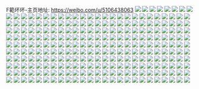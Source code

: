 F範坏坏-主页地址: https://weibo.com/u/5106438063 
![](https://wx4.sinaimg.cn/mw2000/005zA5Ofly1h9nbd4j3k4j31400u079s.jpg) 
![](https://wx4.sinaimg.cn/mw2000/005zA5Ofly1h9nbd4860wj31400u0wo4.jpg) 
![](https://wx4.sinaimg.cn/mw2000/005zA5Ofly1h9nbd5kwhij313j0u0tj6.jpg) 
![](https://wx4.sinaimg.cn/mw2000/005zA5Ofly1h9nbd535aej31400u0dqy.jpg) 
![](https://wx4.sinaimg.cn/mw2000/005zA5Ofly1h9nbd3r1nyj31400u0nbd.jpg) 
![](https://wx4.sinaimg.cn/mw2000/005zA5Ofly1h9io12i2xhj33402c0npf.jpg) 
![](https://wx4.sinaimg.cn/mw2000/005zA5Ofly1h9io16jgs8j32c0340u0z.jpg) 
![](https://wx4.sinaimg.cn/mw2000/005zA5Ofly1h9io1fc7tij32b32b3u0y.jpg) 
![](https://wx4.sinaimg.cn/mw2000/005zA5Ofly1h9io1mni94j32c03404qt.jpg) 
![](https://wx4.sinaimg.cn/mw2000/005zA5Ofly1h9io19qfa0j32812yqu0z.jpg) 
![](https://wx4.sinaimg.cn/mw2000/005zA5Ofly1h9io1cs44aj32au37k4qr.jpg) 
![](https://wx4.sinaimg.cn/mw2000/005zA5Ofly1h9io1iifvrj32c03401l0.jpg) 
![](https://wx4.sinaimg.cn/mw2000/005zA5Ofly1h9io0yf3gyj32c02uuu0y.jpg) 
![](https://wx4.sinaimg.cn/mw2000/005zA5Ofly1h8y3oj67bjj31400u0n97.jpg) 
![](https://wx4.sinaimg.cn/mw2000/005zA5Ofly1h8y3o47z4ij32641mm4qq.jpg) 
![](https://wx4.sinaimg.cn/mw2000/005zA5Ofly1h8y3o1lwtmj32c0340npe.jpg) 
![](https://wx4.sinaimg.cn/mw2000/005zA5Ofly1h8y3o7md75j33402c04qq.jpg) 
![](https://wx4.sinaimg.cn/mw2000/005zA5Ofly1h8y3o5krbdj33402c04qq.jpg) 
![](https://wx4.sinaimg.cn/mw2000/005zA5Ofly1h8y3o22ambj30zu25owk4.jpg) 
![](https://wx4.sinaimg.cn/mw2000/005zA5Ofly1h8wyx1qvfej32en37kkjm.jpg) 
![](https://wx4.sinaimg.cn/mw2000/005zA5Ofly1h8ukise3dtj33121tyb2c.jpg) 
![](https://wx4.sinaimg.cn/mw2000/005zA5Ofly1h8ukimq9n4j32wa1x9npf.jpg) 
![](https://wx4.sinaimg.cn/mw2000/005zA5Ofly1h8ukip1ytwj32t323z7wj.jpg) 
![](https://wx4.sinaimg.cn/mw2000/005zA5Ofly1h8ukix7vgrj33402c0b29.jpg) 
![](https://wx4.sinaimg.cn/mw2000/005zA5Ofly1h8ukj5qc8ej32c0340npg.jpg) 
![](https://wx4.sinaimg.cn/mw2000/005zA5Ofly1h8ukiy155dj33402c0npd.jpg) 
![](https://wx4.sinaimg.cn/mw2000/005zA5Ofly1h8ukj11jloj32c03407wj.jpg) 
![](https://wx4.sinaimg.cn/mw2000/005zA5Ofly1h8ukizm8htj33402c0e83.jpg) 
![](https://wx4.sinaimg.cn/mw2000/005zA5Ofly1h8ukiw3pqkj32903017wk.jpg) 
![](https://wx4.sinaimg.cn/mw2000/005zA5Ofly1h8i0zjs4xhj337k251kjm.jpg) 
![](https://wx4.sinaimg.cn/mw2000/005zA5Ofly1h8i0zm0u7mj337k251npe.jpg) 
![](https://wx4.sinaimg.cn/mw2000/005zA5Ofly1h8i0zo3rlej337k268hdu.jpg) 
![](https://wx4.sinaimg.cn/mw2000/005zA5Ofly1h8i0zsa1hcj337k278e82.jpg) 
![](https://wx4.sinaimg.cn/mw2000/005zA5Ofly1h8i0zhx23sj337k251qv5.jpg) 
![](https://wx4.sinaimg.cn/mw2000/005zA5Ofly1h8i0zq6t4pj337k25k4qq.jpg) 
![](https://wx4.sinaimg.cn/mw2000/005zA5Ofly1h8i0ztyawmj31ye2xl7wi.jpg) 
![](https://wx4.sinaimg.cn/mw2000/005zA5Ofly1h8i0zwpxe5j356o3ggkjp.jpg) 
![](https://wx4.sinaimg.cn/mw2000/005zA5Ofly1h8i11618kzj30qx14eaj8.jpg) 
![](https://wx4.sinaimg.cn/mw2000/005zA5Ofly1h8hogeq9tbj32c0340hdv.jpg) 
![](https://wx4.sinaimg.cn/mw2000/005zA5Ofly1h8hogict8jj33402c0e82.jpg) 
![](https://wx4.sinaimg.cn/mw2000/005zA5Ofly1h8hogcqt8yj32c03401l0.jpg) 
![](https://wx4.sinaimg.cn/mw2000/005zA5Ofly1h8hoggva4rj32c0340kjn.jpg) 
![](https://wx4.sinaimg.cn/mw2000/005zA5Ofly1h8hogaesqqj31o01o0nn5.jpg) 
![](https://wx4.sinaimg.cn/mw2000/005zA5Ofly1h7wu9nix1aj31hc0u0nbe.jpg) 
![](https://wx4.sinaimg.cn/mw2000/005zA5Ofly1h7n20s9xcsj31o01o0npd.jpg) 
![](https://wx4.sinaimg.cn/mw2000/005zA5Ofly1h7n20x20j3j31o01o0e81.jpg) 
![](https://wx4.sinaimg.cn/mw2000/005zA5Ofly1h7n20vexnij31o01o0e81.jpg) 
![](https://wx4.sinaimg.cn/mw2000/005zA5Ofly1h7ioj8vlwfj30u01t0n4h.jpg) 
![](https://wx4.sinaimg.cn/mw2000/005zA5Ofly1h7iojos8e3j30u01t0q9n.jpg) 
![](https://wx4.sinaimg.cn/mw2000/005zA5Ofly1h77hlocrzyj30u00u0te1.jpg) 
![](https://wx4.sinaimg.cn/mw2000/005zA5Ofly1h77hlono1qj30u00u0ahs.jpg) 
![](https://wx4.sinaimg.cn/mw2000/005zA5Ofly1h77hln21qnj30u00u0123.jpg) 
![](https://wx4.sinaimg.cn/mw2000/005zA5Ofly1h77hlnqa1qj30u00u0q9l.jpg) 
![](https://wx4.sinaimg.cn/mw2000/005zA5Ofly1h7569devh5j32tc240wh1.jpg) 
![](https://wx4.sinaimg.cn/mw2000/005zA5Ofly1h75693l3esj32tc2404qp.jpg) 
![](https://wx4.sinaimg.cn/mw2000/005zA5Ofly1h756agt510j33402c07wh.jpg) 
![](https://wx4.sinaimg.cn/mw2000/005zA5Ofly1h7568z247ej32tc240tkt.jpg) 
![](https://wx4.sinaimg.cn/mw2000/005zA5Ofly1h75659l51rj33401r0e82.jpg) 
![](https://wx4.sinaimg.cn/mw2000/005zA5Ofly1h7568ve8xpj32tc240e0r.jpg) 
![](https://wx4.sinaimg.cn/mw2000/005zA5Ofly1h756613oiij32dc35s7wl.jpg) 
![](https://wx4.sinaimg.cn/mw2000/005zA5Ofly1h75694sq81j31400u0js9.jpg) 
![](https://wx4.sinaimg.cn/mw2000/005zA5Ofly1h7565mqes4j32dc35shdu.jpg) 
![](https://wx4.sinaimg.cn/mw2000/005zA5Ofly1h4tnpj9ctqj30uc35rb29.jpg) 
![](https://wx4.sinaimg.cn/mw2000/005zA5Ofly1h4tnqgf7bqj30f61kw0wf.jpg) 
![](https://wx4.sinaimg.cn/mw2000/005zA5Ofly1h4tnpmf2bjj311x35rb29.jpg) 
![](https://wx4.sinaimg.cn/mw2000/005zA5Ofly1h4tnprnwqwj33402c0npe.jpg) 
![](https://wx4.sinaimg.cn/mw2000/005zA5Ofly1h4tnppmcd4j32io1w0e81.jpg) 
![](https://wx4.sinaimg.cn/mw2000/005zA5Ofly1h4tnpux1c4j32wg268x6q.jpg) 
![](https://wx4.sinaimg.cn/mw2000/005zA5Ofly1h4tnq006v1j335s35s4qt.jpg) 
![](https://wx4.sinaimg.cn/mw2000/005zA5Ofly1h4tnpnz3d2j30uk3ti4qp.jpg) 
![](https://wx4.sinaimg.cn/mw2000/005zA5Ofly1h4tnpxattrj335s35shdw.jpg) 
![](https://wx4.sinaimg.cn/mw2000/005zA5Ofly1h3imr2vyz4j30u00u0qg7.jpg) 
![](https://wx4.sinaimg.cn/mw2000/005zA5Ofly1h3imr0tehbj3232232qv5.jpg) 
![](https://wx4.sinaimg.cn/mw2000/005zA5Ofly1h3imr21e32j30u00k0wip.jpg) 
![](https://wx4.sinaimg.cn/mw2000/005zA5Ofly1h3imr1kbb5j32401eoh9x.jpg) 
![](https://wx4.sinaimg.cn/mw2000/005zA5Ofly1h3imr39t9dj30f90f8t90.jpg) 
![](https://wx4.sinaimg.cn/mw2000/005zA5Ofly1h3imrhmfmyj32tc240u0z.jpg) 
![](https://wx4.sinaimg.cn/mw2000/005zA5Ofly1h2yyauhxquj30uo35sb29.jpg) 
![](https://wx4.sinaimg.cn/mw2000/005zA5Ofly1h2t403hw2ej30sg0sgjwt.jpg) 
![](https://wx4.sinaimg.cn/mw2000/005zA5Ofly1h2aodtfwxqj30ts0ts49h.jpg) 
![](https://wx4.sinaimg.cn/mw2000/005zA5Ofly1h2aodu880lj30u00u0tf0.jpg) 
![](https://wx4.sinaimg.cn/mw2000/005zA5Ofly1h2aodtwmpbj30vc0vcwpx.jpg) 
![](https://wx4.sinaimg.cn/mw2000/005zA5Ofly1h1xxyatmwmj32ev1t6npe.jpg) 
![](https://wx4.sinaimg.cn/mw2000/005zA5Ofly1h1xxxq4p6pj32ih1vr1ky.jpg) 
![](https://wx4.sinaimg.cn/mw2000/005zA5Ofly1h1xxxv2n8oj32fv1tr1ky.jpg) 
![](https://wx4.sinaimg.cn/mw2000/005zA5Ofly1h1xxy1g4lcj32gr1ufx6p.jpg) 
![](https://wx4.sinaimg.cn/mw2000/005zA5Ofly1h1tudw6axyj32tc240e81.jpg) 
![](https://wx4.sinaimg.cn/mw2000/005zA5Ofly1h1s7n9gy60j32tc240hdv.jpg) 
![](https://wx4.sinaimg.cn/mw2000/005zA5Ofly1h1s7n1ulm1j335s2dcnpd.jpg) 
![](https://wx4.sinaimg.cn/mw2000/005zA5Ofly1h1s7n3ub4tj335s2dcx6q.jpg) 
![](https://wx4.sinaimg.cn/mw2000/005zA5Ofly1h1s7n7ha6vj32tc2401kz.jpg) 
![](https://wx4.sinaimg.cn/mw2000/005zA5Ofly1h1s7n5z277j32tc2tcqv5.jpg) 
![](https://wx4.sinaimg.cn/mw2000/005zA5Ofly1h1s7naqkwbj32tc240e81.jpg) 
![](https://wx4.sinaimg.cn/mw2000/005zA5Ofly1h1r1k2d6tdj32tc240qv6.jpg) 
![](https://wx4.sinaimg.cn/mw2000/005zA5Ofly1h1r1jianaej30ta0lzakh.jpg) 
![](https://wx4.sinaimg.cn/mw2000/005zA5Ofly1h1r1jtf12gj32tc240hdv.jpg) 
![](https://wx4.sinaimg.cn/mw2000/005zA5Ofly1h1pr4xkjeoj32c81r41ky.jpg) 
![](https://wx4.sinaimg.cn/mw2000/005zA5Ofly1h1pr4nivrwj31is152n7n.jpg) 
![](https://wx4.sinaimg.cn/mw2000/005zA5Ofly1h1pr5awrb0j32tc240e82.jpg) 
![](https://wx4.sinaimg.cn/mw2000/005zA5Ofly1h1ooax0p7nj335s2dcnpf.jpg) 
![](https://wx4.sinaimg.cn/mw2000/005zA5Ofly1h1oob33vj4j32ne1ziqv5.jpg) 
![](https://wx4.sinaimg.cn/mw2000/005zA5Ofly1h1nkq6kd03j32ln1y6kjm.jpg) 
![](https://wx4.sinaimg.cn/mw2000/005zA5Ofly1h1m9z63sxxj30u0190n7q.jpg) 
![](https://wx4.sinaimg.cn/mw2000/005zA5Ofly1h1m9zdooqbj30u01907e6.jpg) 
![](https://wx4.sinaimg.cn/mw2000/005zA5Ofly1h1m9z6z7irj30u0190ws9.jpg) 
![](https://wx4.sinaimg.cn/mw2000/005zA5Ofly1h1m9z8bxqfj31jk1jkqsc.jpg) 
![](https://wx4.sinaimg.cn/mw2000/005zA5Ofly1h1m9zcjatgj335s2dcu0y.jpg) 
![](https://wx4.sinaimg.cn/mw2000/005zA5Ofly1h1m9zd3zmmj30u00u0aib.jpg) 
![](https://wx4.sinaimg.cn/mw2000/005zA5Ofly1h1l9gvoqgjj32je240e82.jpg) 
![](https://wx4.sinaimg.cn/mw2000/005zA5Ofly1h1l9grjd9oj30u00u0qcv.jpg) 
![](https://wx4.sinaimg.cn/mw2000/005zA5Ofly1h1l9gtmcvkj32cy1vf1ky.jpg) 
![](https://wx4.sinaimg.cn/mw2000/005zA5Ofly1h1k0vzjrs1j32tc240hdv.jpg) 
![](https://wx4.sinaimg.cn/mw2000/005zA5Ofly1h1k0w3udm4j335s2dcu0z.jpg) 
![](https://wx4.sinaimg.cn/mw2000/005zA5Ofly1h1k0w5bj0ij32tc2407wi.jpg) 
![](https://wx4.sinaimg.cn/mw2000/005zA5Ofly1h1iumym0rqj32o03k0u0y.jpg) 
![](https://wx4.sinaimg.cn/mw2000/005zA5Ofly1h1iun3s80bj335s2dcnpe.jpg) 
![](https://wx4.sinaimg.cn/mw2000/005zA5Ofly1h1iumwhyr7j30yp0n4qgs.jpg) 
![](https://wx4.sinaimg.cn/mw2000/005zA5Ofly1h1iumsu93qj32tc240hdu.jpg) 
![](https://wx4.sinaimg.cn/mw2000/005zA5Ofly1h1iun494lxj30sv0j8n3v.jpg) 
![](https://wx4.sinaimg.cn/mw2000/005zA5Ofly1h1iumvrkc8j32tc240hdu.jpg) 
![](https://wx4.sinaimg.cn/mw2000/005zA5Ofly1h1gkcpjp5sj30t20jdjzx.jpg) 
![](https://wx4.sinaimg.cn/mw2000/005zA5Ofly1h1gkcp7ca4j30k00k0wl3.jpg) 
![](https://wx4.sinaimg.cn/mw2000/005zA5Ofly1h1gkcrt0rwj32tc2404qr.jpg) 
![](https://wx4.sinaimg.cn/mw2000/005zA5Ofly1h1fbj0mso6j30u00u0qi2.jpg) 
![](https://wx4.sinaimg.cn/mw2000/005zA5Ofly1h1fbiyg8i4j32tc240e84.jpg) 
![](https://wx4.sinaimg.cn/mw2000/005zA5Ofly1h1fbj39hdpj30u00u0h2r.jpg) 
![](https://wx4.sinaimg.cn/mw2000/005zA5Ofly1h1dt4v2b9mj32c0340hdw.jpg) 
![](https://wx4.sinaimg.cn/mw2000/005zA5Ofly1h1dt4fdwknj335s2dc7wl.jpg) 
![](https://wx4.sinaimg.cn/mw2000/005zA5Ofly1h1dt4mr66zj3340340hdv.jpg) 
![](https://wx4.sinaimg.cn/mw2000/005zA5Ofly1h1dt50reeyj32t51vdb2a.jpg) 
![](https://wx4.sinaimg.cn/mw2000/005zA5Ofly1h1dt55p8cjj32tc1vknpe.jpg) 
![](https://wx4.sinaimg.cn/mw2000/005zA5Ofly1h1dt5feq7kj32c0340u10.jpg) 
![](https://wx4.sinaimg.cn/mw2000/005zA5Ofly1h11joi8jksj335s2dce82.jpg) 
![](https://wx4.sinaimg.cn/mw2000/005zA5Ofly1h11jom7rodj315s0vcauh.jpg) 
![](https://wx4.sinaimg.cn/mw2000/005zA5Ofly1h11jobfznnj335s2dcqv6.jpg) 
![](https://wx4.sinaimg.cn/mw2000/005zA5Ofly1h11jodn38dj335s2dcnpe.jpg) 
![](https://wx4.sinaimg.cn/mw2000/005zA5Ofly1h11jog5jdxj335s2dcu0y.jpg) 
![](https://wx4.sinaimg.cn/mw2000/005zA5Ofly1h11jokmvl8j335s2dc1kz.jpg) 
![](https://wx4.sinaimg.cn/mw2000/005zA5Ofly1h0tddc0unjj32tc240hdu.jpg) 
![](https://wx4.sinaimg.cn/mw2000/005zA5Ofly1h0tdd2ank7j31ba0zgwvh.jpg) 
![](https://wx4.sinaimg.cn/mw2000/005zA5Ofly1h0tddjjhsbj32tc2407wi.jpg) 
![](https://wx4.sinaimg.cn/mw2000/005zA5Ofly1h0tde3l6x0j335s35s4qs.jpg) 
![](https://wx4.sinaimg.cn/mw2000/005zA5Ofly1h0oq8tukvhj334022ox6q.jpg) 
![](https://wx4.sinaimg.cn/mw2000/005zA5Ofly1h0oq8vdbotj310z0ondqr.jpg) 
![](https://wx4.sinaimg.cn/mw2000/005zA5Ofly1h0oq8w0sn8j310z0on4ao.jpg) 
![](https://wx4.sinaimg.cn/mw2000/005zA5Ofly1h0oq8wxkblj310z0onk08.jpg) 
![](https://wx4.sinaimg.cn/mw2000/005zA5Ofly1h0oq8uocczj310z0on7dh.jpg) 
![](https://wx4.sinaimg.cn/mw2000/005zA5Ofly1h0oq8yxujoj32tc240qv5.jpg) 
![](https://wx4.sinaimg.cn/mw2000/005zA5Ofly1h0oq938p2ij335s35snpf.jpg) 
![](https://wx4.sinaimg.cn/mw2000/005zA5Ofly1h0oq98pxqxj32tc240kjm.jpg) 
![](https://wx4.sinaimg.cn/mw2000/005zA5Ofly1h0oq96g0xlj335s35se82.jpg) 
![](https://wx4.sinaimg.cn/mw2000/005zA5Ofly1gz5bjyh817j32tc240u0y.jpg) 
![](https://wx4.sinaimg.cn/mw2000/005zA5Ofly1gz5bjw6xoxj31o01o07wh.jpg) 
![](https://wx4.sinaimg.cn/mw2000/005zA5Ofly1gz5bk1iq6vj32tc2401kz.jpg) 
![](https://wx4.sinaimg.cn/mw2000/005zA5Ofly1gz5bk6fr5kj30vc0vctko.jpg) 
![](https://wx4.sinaimg.cn/mw2000/005zA5Ofly1gz5bk3bnrdj31o01o07s6.jpg) 
![](https://wx4.sinaimg.cn/mw2000/005zA5Ofly1gz5bk5uze2j30vc0vc4bd.jpg) 
![](https://wx4.sinaimg.cn/mw2000/005zA5Ofly1gz5bk5hif7j31o01o0qv5.jpg) 
![](https://wx4.sinaimg.cn/mw2000/005zA5Ofly1gz5bk7e4szj32tc2401kx.jpg) 
![](https://wx4.sinaimg.cn/mw2000/005zA5Ofly1gz5bk7mo56j30qo0qo0vj.jpg) 
![](https://wx4.sinaimg.cn/mw2000/005zA5Ofly1gz0plitxv8j30u00u0jyn.jpg) 
![](https://wx4.sinaimg.cn/mw2000/005zA5Ofly1gz0plpye6sj31o01o01j7.jpg) 
![](https://wx4.sinaimg.cn/mw2000/005zA5Ofly1gz0plgh2hdj310z0onakg.jpg) 
![](https://wx4.sinaimg.cn/mw2000/005zA5Ofly1gyxbmf3t71j30vc0vc79z.jpg) 
![](https://wx4.sinaimg.cn/mw2000/005zA5Ofly1gwzresd2ntj33402c0u0x.jpg) 
![](https://wx4.sinaimg.cn/mw2000/005zA5Ofly1gwzret126uj32tc240e81.jpg) 
![](https://wx4.sinaimg.cn/mw2000/005zA5Ofly1gwzretrgjwj32tc240kjl.jpg) 
![](https://wx4.sinaimg.cn/mw2000/005zA5Ofly1gwzrevos0xj32tc240hdt.jpg) 
![](https://wx4.sinaimg.cn/mw2000/005zA5Ofly1gwzrewb9rij32tc240npd.jpg) 
![](https://wx4.sinaimg.cn/mw2000/005zA5Ofly1gwzrewz0c0j32tc2407wh.jpg) 
![](https://wx4.sinaimg.cn/mw2000/005zA5Ofly1gwzrexo4h8j32tc240b29.jpg) 
![](https://wx4.sinaimg.cn/mw2000/005zA5Ofly1gwzrey7vo1j32tc2401kx.jpg) 
![](https://wx4.sinaimg.cn/mw2000/005zA5Ofly1gwzreyrz0sj32tc2407wh.jpg) 
![](https://wx4.sinaimg.cn/mw2000/005zA5Ofly1gwm4dy60zqj30yo0yoteo.jpg) 
![](https://wx4.sinaimg.cn/mw2000/005zA5Ofly1gvneoe7leaj31400u0tdv.jpg) 
![](https://wx4.sinaimg.cn/mw2000/005zA5Ofly1gvhq9ifsfzj62801o01kx02.jpg) 
![](https://wx4.sinaimg.cn/mw2000/005zA5Ofly1gud5on76sqj6340340npf02.jpg) 
![](https://wx4.sinaimg.cn/mw2000/005zA5Ofly1gud5opkrk7j62tc240b2b02.jpg) 
![](https://wx4.sinaimg.cn/mw2000/005zA5Ofly1gud5okle0sj6340340b2a02.jpg) 
![](https://wx4.sinaimg.cn/mw2000/005zA5Ofly1gtl772wa39j32tc2401ky.jpg) 
![](https://wx4.sinaimg.cn/mw2000/005zA5Ofly1gtl7717f3sj315s0vcne6.jpg) 
![](https://wx4.sinaimg.cn/mw2000/005zA5Ofly1gtl775dfzdj32tc240hdt.jpg) 
![](https://wx4.sinaimg.cn/mw2000/005zA5Ofly1gtl76vbmc2j32tc1vkkjl.jpg) 
![](https://wx4.sinaimg.cn/mw2000/005zA5Ofly1gtl76wkl4xj32tb24sb29.jpg) 
![](https://wx4.sinaimg.cn/mw2000/005zA5Ofly1gtl76ycwk9j32tc1vk7wi.jpg) 
![](https://wx4.sinaimg.cn/mw2000/005zA5Ofly1gtl76zskajj32tc2404qq.jpg) 
![](https://wx4.sinaimg.cn/mw2000/005zA5Ofly1gtl775xycnj315s0vcwui.jpg) 
![](https://wx4.sinaimg.cn/mw2000/005zA5Ofly1gtl770mieej315s0vcwwg.jpg) 
![](https://wx4.sinaimg.cn/mw2000/005zA5Ofly1gtfmkfm8rzj32bp1jr1kx.jpg) 
![](https://wx4.sinaimg.cn/mw2000/005zA5Ofly1gtfmkefefxj32og1s6b29.jpg) 
![](https://wx4.sinaimg.cn/mw2000/005zA5Ofly1gtfmkimk1nj328o1hudxa.jpg) 
![](https://wx4.sinaimg.cn/mw2000/005zA5Ofly1gqpkdbf0j0j30qo0potb7.jpg) 
![](https://wx4.sinaimg.cn/mw2000/005zA5Ofly1gq0mhk86l9j316o16ob29.jpg) 
![](https://wx4.sinaimg.cn/mw2000/005zA5Ofly1gq0mhkr8udj316o16oe81.jpg) 
![](https://wx4.sinaimg.cn/mw2000/005zA5Ofly1gq0mhljnl5j316o16oe81.jpg) 
![](https://wx4.sinaimg.cn/mw2000/005zA5Ofly1gq0mhm4as1j316o16o1kx.jpg) 
![](https://wx4.sinaimg.cn/mw2000/005zA5Ofly1gq0mhnvhu8j32ip1w11l1.jpg) 
![](https://wx4.sinaimg.cn/mw2000/005zA5Ofly1gq0mhmjgedj316o16o7wh.jpg) 
![](https://wx4.sinaimg.cn/mw2000/005zA5Ofly1gq0mhpokycj31w01w01ky.jpg) 
![](https://wx4.sinaimg.cn/mw2000/005zA5Ofly1gq0mhp0dqnj316o16oe81.jpg) 
![](https://wx4.sinaimg.cn/mw2000/005zA5Ofly1gq0mhqeg24j31w01w04qq.jpg) 
![](https://wx4.sinaimg.cn/mw2000/005zA5Ofly1gp9a9drvbhj31kw16o4qp.jpg) 
![](https://wx4.sinaimg.cn/mw2000/005zA5Ofly1got1ayasbrj333z22n7wl.jpg) 
![](https://wx4.sinaimg.cn/mw2000/005zA5Ofly1got1aqkp2hj334022ohdx.jpg) 
![](https://wx4.sinaimg.cn/mw2000/005zA5Ofly1got1ahau4oj32kb1pe7wj.jpg) 
![](https://wx4.sinaimg.cn/mw2000/005zA5Ofly1got1b5hfd3j334022oqv8.jpg) 
![](https://wx4.sinaimg.cn/mw2000/005zA5Ofly1got1bt46xhj32tc1vkhdv.jpg) 
![](https://wx4.sinaimg.cn/mw2000/005zA5Ofly1got1bcim0ej334022o4qt.jpg) 
![](https://wx4.sinaimg.cn/mw2000/005zA5Ofly1got1bk4465j32io1ogx6r.jpg) 
![](https://wx4.sinaimg.cn/mw2000/005zA5Ofly1got1bpd8pbj32401eo4qs.jpg) 
![](https://wx4.sinaimg.cn/mw2000/005zA5Ofly1got1bfeynfj327l1h27wj.jpg) 
![](https://wx4.sinaimg.cn/mw2000/005zA5Ofly1gom67nnfnoj31w01w0hdt.jpg) 
![](https://wx4.sinaimg.cn/mw2000/005zA5Ofly1gom67mzspvj31w01w04qq.jpg) 
![](https://wx4.sinaimg.cn/mw2000/005zA5Ofly1gom67ocqvlj31w01w0e82.jpg) 
![](https://wx4.sinaimg.cn/mw2000/005zA5Ofly1gnu3auagbcj32c01k0b2d.jpg) 
![](https://wx4.sinaimg.cn/mw2000/005zA5Ofly1gmnmgxsojrj30u00midod.jpg) 
![](https://wx4.sinaimg.cn/mw2000/005zA5Ofly1gmnmgx6f4mj30rf0kkdlv.jpg) 
![](https://wx4.sinaimg.cn/mw2000/005zA5Ofly1gmnmgz0lguj30u00mi7cs.jpg) 
![](https://wx4.sinaimg.cn/mw2000/005zA5Ofly1gmnmgwvn8xj30u00mitgj.jpg) 
![](https://wx4.sinaimg.cn/mw2000/005zA5Ofly1gmnmgynb97j30u00min5p.jpg) 
![](https://wx4.sinaimg.cn/mw2000/005zA5Ofly1gmnmgxhkq3j30u00mi44b.jpg) 
![](https://wx4.sinaimg.cn/mw2000/005zA5Ofly1gmc2tg9sw4j314b2io7wj.jpg) 
![](https://wx4.sinaimg.cn/mw2000/005zA5Ofly1gmc2teojxoj31ky2iox6p.jpg) 
![](https://wx4.sinaimg.cn/mw2000/005zA5Ofly1gmc2thdnn4j310a2iokjm.jpg) 
![](https://wx4.sinaimg.cn/mw2000/005zA5Ofly1gmc2ti8x48j30u82iokjl.jpg) 
![](https://wx4.sinaimg.cn/mw2000/005zA5Ofly1gmc2tkpzpvj32tc240x6p.jpg) 
![](https://wx4.sinaimg.cn/mw2000/005zA5Ofly1gmc2tjowi5j30u82io4qq.jpg) 
![](https://wx4.sinaimg.cn/mw2000/005zA5Ofly1gmc2tm6bbaj31vz2io4qq.jpg) 
![](https://wx4.sinaimg.cn/mw2000/005zA5Ofly1gmc2tl929nj32tc2407mi.jpg) 
![](https://wx4.sinaimg.cn/mw2000/005zA5Ofly1gmc2tn6qisj32io1w0u0y.jpg) 
![](https://wx4.sinaimg.cn/mw2000/005zA5Ofly1gl28gbrev5j32801o0u0z.jpg) 
![](https://wx4.sinaimg.cn/mw2000/005zA5Ofly1gl28gcuiubj31fp1fvkjl.jpg) 
![](https://wx4.sinaimg.cn/mw2000/005zA5Ofly1gl28ge7ib3j32io1w0b2a.jpg) 
![](https://wx4.sinaimg.cn/mw2000/005zA5Ofly1gjvaldd43pj316o16o4qp.jpg) 
![](https://wx4.sinaimg.cn/mw2000/005zA5Ofly1gjvalaga5sj32io1w0e82.jpg) 
![](https://wx4.sinaimg.cn/mw2000/005zA5Ofly1gjval9gykpj316o10b1kx.jpg) 
![](https://wx4.sinaimg.cn/mw2000/005zA5Ofly1gjvalcrx8jj31w01uvu0y.jpg) 
![](https://wx4.sinaimg.cn/mw2000/005zA5Ofly1gjvalc1mazj31jd16o7wh.jpg) 
![](https://wx4.sinaimg.cn/mw2000/005zA5Ofly1gjvalbi17ej31w01i0u0y.jpg) 
![](https://wx4.sinaimg.cn/mw2000/005zA5Ofly1gj4i8xfy9nj32801o07wj.jpg) 
![](https://wx4.sinaimg.cn/mw2000/005zA5Ofly1giqw7zdbyej32io1w0qv6.jpg) 
![](https://wx4.sinaimg.cn/mw2000/005zA5Ofly1giqw8jkudmj31400u0jwl.jpg) 
![](https://wx4.sinaimg.cn/mw2000/005zA5Ofly1giptyf29bjj32tc240kjl.jpg) 
![](https://wx4.sinaimg.cn/mw2000/005zA5Ofly1gi9l0tmlqsj3240240x0w.jpg) 
![](https://wx4.sinaimg.cn/mw2000/005zA5Ofly1ghz2ke606aj32tc2401kz.jpg) 
![](https://wx4.sinaimg.cn/mw2000/005zA5Ofly1ghz2km3x31j32tc2407wi.jpg) 
![](https://wx4.sinaimg.cn/mw2000/005zA5Ofly1ghz2ki37qjj32tc2401l0.jpg) 
![](https://wx4.sinaimg.cn/mw2000/005zA5Ofly1ghz2kk0emrj32gq1wb1ky.jpg) 
![](https://wx4.sinaimg.cn/mw2000/005zA5Ofly1ghz2kfiwc6j316o16ob29.jpg) 
![](https://wx4.sinaimg.cn/mw2000/005zA5Ofly1ghz2kn5ag0j316o16oe49.jpg) 
![](https://wx4.sinaimg.cn/mw2000/005zA5Ofly1ghz2ko4m19j316o16o1h1.jpg) 
![](https://wx4.sinaimg.cn/mw2000/005zA5Ofly1ghz2kpu23yj316o16o1kx.jpg) 
![](https://wx4.sinaimg.cn/mw2000/005zA5Ofly1ghz2kp0relj316o16o1kx.jpg) 
![](https://wx4.sinaimg.cn/mw2000/005zA5Ofly1ghohgkv7e1j32io1w0qv7.jpg) 
![](https://wx4.sinaimg.cn/mw2000/005zA5Ofly1ghohgrnghtj33402c01l0.jpg) 
![](https://wx4.sinaimg.cn/mw2000/005zA5Ofly1ghohgmrmf9j33402c0u0x.jpg) 
![](https://wx4.sinaimg.cn/mw2000/005zA5Ofly1ghohgt08t5j316o16o1kx.jpg) 
![](https://wx4.sinaimg.cn/mw2000/005zA5Ofly1ghohgup0l6j32tc2401kx.jpg) 
